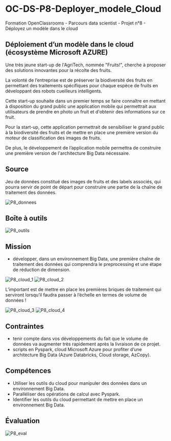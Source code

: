 # OC-DS-P8-Deployer_modele_Cloud
Formation OpenClassrooms - Parcours data scientist - Projet n°8 - Déployez un modèle dans le cloud

## Déploiement d’un modèle dans le cloud (écosystème Microsoft AZURE)

Une très jeune start-up de l'AgriTech, nommée  "Fruits!", cherche à proposer des solutions innovantes pour la récolte des fruits.

La volonté de l’entreprise est de préserver la biodiversité des fruits en permettant des traitements spécifiques pour chaque espèce de fruits en développant des robots cueilleurs intelligents.

Cette start-up souhaite dans un premier temps se faire connaître en mettant à disposition du grand public une application mobile qui permettrait aux utilisateurs de prendre en photo un fruit et d'obtenir des informations sur ce fruit.

Pour la start-up, cette application permettrait de sensibiliser le grand public à la biodiversité des fruits et de mettre en place une première version du moteur de classification des images de fruits.

De plus, le développement de l’application mobile permettra de construire une première version de l'architecture Big Data nécessaire.

## Source
Jeu de données constitué des images de fruits et des labels associés, qui pourra servir de point de départ pour construire une partie de la chaîne de traitement des données.

![P8_donnees](https://user-images.githubusercontent.com/71518818/135588352-8fb629e6-b1fc-45e7-8ddf-5f4578536f82.png)

## Boîte à outils

![P8_outils](https://user-images.githubusercontent.com/71518818/135912163-a1504bfd-eb3e-43f7-8e39-d442dbc4105b.png)

## Mission
- développer, dans un environnement Big Data, une première chaîne de traitement des données qui comprendra le preprocessing et une étape de réduction de dimension.

![P8_cloud_1](https://user-images.githubusercontent.com/71518818/135588438-0a72b123-07cf-498c-b297-88e1c7751099.png)
![P8_cloud_2](https://user-images.githubusercontent.com/71518818/135588634-1e0b72ab-3cb6-43ca-861c-8bb93e4e5359.png)

L’important est de mettre en place les premières briques de traitement qui serviront lorsqu’il faudra passer à l’échelle en termes de volume de données !

![P8_cloud_3](https://user-images.githubusercontent.com/71518818/135588518-d7386f9f-77ad-43eb-8ad0-b0ea2aff2c6b.png)
![P8_cloud_4](https://user-images.githubusercontent.com/71518818/135588565-55e97c90-9e95-481a-9dc0-9b325bdf9c94.png)

## Contraintes

- tenir compte dans vos développements du fait que le volume de données va augmenter très rapidement après la livraison de ce projet. 
- scripts en Pyspark, cloud Microsoft Azure pour profiter d’une architecture Big Data (Azure Databricks, Cloud storage, AzCopy).

## Compétences

- Utiliser les outils du cloud pour manipuler des données dans un environnement Big Data.
- Paralléliser des opérations de calcul avec Pyspark.
- Identifier les outils du cloud permettant de mettre en place un environnement Big Data.

## Évaluation

![P8_eval](https://user-images.githubusercontent.com/71518818/135912367-4282abfd-dc3d-4de7-ac7d-611b1d66121b.png)

